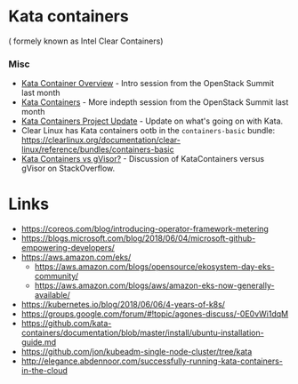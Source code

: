 # Kata containers
( formely known as Intel Clear Containers)


### Misc

- [Kata Container Overview](https://www.youtube.com/watch?v=-87q13IAHVE) - Intro session from the OpenStack Summit last month
- [Kata Containers](https://www.youtube.com/watch?v=vK_gdy2kdPM) - More indepth session from the OpenStack Summit last month
- [Kata Containers Project Update](https://www.youtube.com/watch?v=JyDcvlv0vQI) - Update on what's going on with Kata.
- Clear Linux has Kata containers ootb in the `containers-basic` bundle: https://clearlinux.org/documentation/clear-linux/reference/bundles/containers-basic
- [Kata Containers vs gVisor?](https://stackoverflow.com/questions/50143367/kata-container-vs-gvisor) - Discussion of KataContainers versus gVisor on StackOverflow.

# Links

 - https://coreos.com/blog/introducing-operator-framework-metering
 - https://blogs.microsoft.com/blog/2018/06/04/microsoft-github-empowering-developers/
 - https://aws.amazon.com/eks/
     - https://aws.amazon.com/blogs/opensource/ekosystem-day-eks-community/
     - https://aws.amazon.com/blogs/aws/amazon-eks-now-generally-available/
 - https://kubernetes.io/blog/2018/06/06/4-years-of-k8s/
 - https://groups.google.com/forum/#!topic/agones-discuss/-0E0vWi1dqM
 - https://github.com/kata-containers/documentation/blob/master/install/ubuntu-installation-guide.md
 - https://github.com/jon/kubeadm-single-node-cluster/tree/kata
 - http://elegance.abdennoor.com/successfully-running-kata-containers-in-the-cloud
